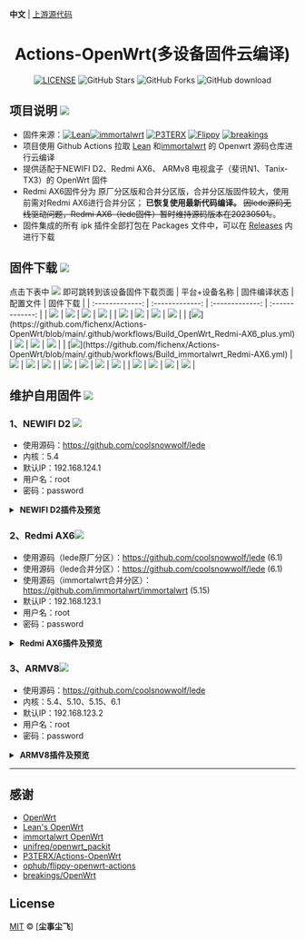 **中文** | [上游源代码](https://github.com/P3TERX/Actions-OpenWrt)

<div align="center">
<h1>Actions-OpenWrt(多设备固件云编译)</h1>

[![LICENSE](https://img.shields.io/github/license/mashape/apistatus.svg?style=flat-square&label=LICENSE)](https://github.com/fichenx/Actions-OpenWrt/blob/main/LICENSE)
![GitHub Stars](https://img.shields.io/github/stars/fichenx/Actions-OpenWrt.svg?style=flat-square&label=Stars&logo=github)
![GitHub Forks](https://img.shields.io/github/forks/fichenx/Actions-OpenWrt.svg?style=flat-square&label=Forks&logo=github)
![GitHub download](https://img.shields.io/github/downloads/fichenx/Actions-OpenWrt/total.svg?style=flat-square&label=Download&logo=github)
</div>

## 项目说明 [![](https://img.shields.io/badge/-项目基本介绍-FFFFFF.svg)](#项目说明-)
- 固件来源：[![Lean](https://img.shields.io/badge/Lede-Lean-ff69b4.svg?style=flat&logo=appveyor)](https://github.com/coolsnowwolf/lede)[![immortalwrt](https://img.shields.io/badge/immortalwrt-immortalwrt-ff69b4.svg?style=flat&logo=appveyor)](https://github.com/immortalwrt/immortalwrt) [![P3TERX](https://img.shields.io/badge/OpenWrt-P3TERX-blueviolet.svg?style=flat&logo=appveyor)](https://github.com/P3TERX/Actions-OpenWrt) [![Flippy](https://img.shields.io/badge/Package-Flippy-orange.svg?style=flat&logo=appveyor)](https://github.com/unifreq/openwrt_packit)  [![breakings](https://img.shields.io/badge/OpenWrt-breakings-orange.svg?style=flat&logo=appveyor)](https://github.com/breakings/OpenWrt)
- 项目使用 Github Actions 拉取 [Lean](https://github.com/coolsnowwolf/lede) 和[immortalwrt](https://github.com/immortalwrt/immortalwrt) 的 Openwrt 源码仓库进行云编译
- 提供适配于NEWIFI D2、Redmi AX6、 ARMv8 电视盒子（斐讯N1、Tanix-TX3）的 OpenWrt 固件
- Redmi AX6固件分为 原厂分区版和合并分区版，合并分区版固件较大，使用前需对Redmi AX6进行合并分区； 
  **已恢复使用最新代码编译。**  ~~因lede源码无线驱动问题，Redmi AX6（lede固件）暂时维持源码版本在20230501。~~。
- 固件集成的所有 ipk 插件全部打包在 Packages 文件中，可以在 [Releases](https://github.com/fichenx/Actions-OpenWrt/releases) 内进行下载

## 固件下载 [![](https://img.shields.io/badge/-编译状态及下载链接-FFFFFF.svg)](#固件下载-)
点击下表中 [![](https://img.shields.io/badge/下载-链接-blueviolet.svg?style=flat&logo=hack-the-box)](https://github.com/fichenx/Actions-OpenWrt/releases) 即可跳转到该设备固件下载页面
| 平台+设备名称 | 固件编译状态 | 配置文件 | 固件下载 |
| :-------------: | :-------------: | :-------------: | :-------------: |
| [![](https://img.shields.io/badge/NEWIFI-D2-32C955.svg?logo=openwrt)](https://github.com/fichenx/Actions-OpenWrt/blob/main/.github/workflows/Build_OpenWrt_Newifi-D2.yml) | [![](https://github.com/fichenx/Actions-OpenWrt/actions/workflows/Build_OpenWrt_Newifi-D2.yml/badge.svg)](https://github.com/fichenx/Actions-OpenWrt/actions/workflows/Build_OpenWrt_Newifi-D2.yml) | [![](https://img.shields.io/badge/编译-配置-orange.svg?logo=apache-spark)](https://github.com/fichenx/Actions-OpenWrt/blob/main/config/Newifi_D2.config) | [![](https://img.shields.io/badge/下载-链接-blueviolet.svg?logo=hack-the-box)](https://github.com/fichenx/Actions-OpenWrt/releases?q=Newifi_D2&expanded=true) |
| [![](https://img.shields.io/badge/Build_OpenWrt_Redmi-AX6_mini-32C955.svg?logo=openwrt)](https://github.com/fichenx/Actions-OpenWrt/blob/main/.github/workflows/Build_OpenWrt_Redmi-AX6_mini.yml) | [![](https://github.com/fichenx/Actions-OpenWrt/actions/workflows/Build_OpenWrt_Redmi-AX6_mini.yml/badge.svg)](https://github.com/fichenx/Actions-OpenWrt/actions/workflows/Build_OpenWrt_Redmi-AX6_mini.yml) | [![](https://img.shields.io/badge/编译-配置-orange.svg?logo=apache-spark)](https://github.com/fichenx/Actions-OpenWrt/blob/main/config/AX6_mini.config) | [![](https://img.shields.io/badge/下载-链接-blueviolet.svg?logo=hack-the-box)](https://github.com/fichenx/Actions-OpenWrt/releases?q=Redmi-AX6%28原厂分区%29+lede&expanded=true) |
| [![](https://img.shields.io/badge/Redmi-AX6(lede_plus)-32C955.svg?logo=openwrt)](https://github.com/fichenx/Actions-OpenWrt/blob/main/.github/workflows/Build_OpenWrt_Redmi-AX6_plus.yml) | [![](https://github.com/fichenx/Actions-OpenWrt/actions/workflows/Build_OpenWrt_Redmi-AX6_plus.yml/badge.svg)](https://github.com/fichenx/Actions-OpenWrt/actions/workflows/Build_OpenWrt_Redmi-AX6_plus.yml) | [![](https://img.shields.io/badge/编译-配置-orange.svg?logo=apache-spark)](https://github.com/fichenx/Actions-OpenWrt/blob/main/config/AX6_plus.config) | [![](https://img.shields.io/badge/下载-链接-blueviolet.svg?logo=hack-the-box)](https://github.com/fichenx/Actions-OpenWrt/releases?q=Redmi-AX6%28%E5%90%88%E5%B9%B6%E5%88%86%E5%8C%BA%29+lede&expanded=true) |
| [![](https://img.shields.io/badge/Redmi-AX6(immortalwrt_plus)-32C955.svg?logo=openwrt)](https://github.com/fichenx/Actions-OpenWrt/blob/main/.github/workflows/Build_immortalwrt_Redmi-AX6.yml) | [![](https://github.com/fichenx/Actions-OpenWrt/actions/workflows/Build_immortalwrt_Redmi-AX6.yml/badge.svg)](https://github.com/fichenx/Actions-OpenWrt/actions/workflows/Build_immortalwrt_Redmi-AX6.yml) | [![](https://img.shields.io/badge/编译-配置-orange.svg?logo=apache-spark)](https://github.com/fichenx/Actions-OpenWrt/blob/main/config/AX6_5.15(ImmortalWrt).config) | [![](https://img.shields.io/badge/下载-链接-blueviolet.svg?logo=hack-the-box)](https://github.com/fichenx/Actions-OpenWrt/releases?q=Redmi-AX6%EF%BC%88%E5%90%88%E5%B9%B6%E5%88%86%E5%8C%BA%EF%BC%89+immortalwrt&expanded=true) |
| [![](https://img.shields.io/badge/OpenWrt-ArmV8-32C955.svg?logo=openwrt)](https://github.com/fichenx/Actions-OpenWrt/blob/main/.github/workflows/Releases_ARMv8_OpenWrt.yml) | [![](https://github.com/fichenx/Actions-OpenWrt/actions/workflows/Releases_ARMv8_OpenWrt.yml/badge.svg)](https://github.com/fichenx/Actions-OpenWrt/actions/workflows/Releases_ARMv8_OpenWrt.yml) | [![](https://img.shields.io/badge/编译-配置-orange.svg?logo=apache-spark)](https://github.com/fichenx/Actions-OpenWrt/blob/main/config/ARMv8.config) | [![](https://img.shields.io/badge/下载-链接-blueviolet.svg?logo=hack-the-box)](https://github.com/fichenx/Actions-OpenWrt/releases?q=ARMv8&expanded=true) |
| [![](https://img.shields.io/badge/MiWifi-mini-32C955.svg?logo=openwrt)](https://github.com/fichenx/Actions-OpenWrt/blob/main/.github/workflows/Build_OpenWrt_MiWifi-mini.yml) | [![](https://github.com/fichenx/Actions-OpenWrt/actions/workflows/Build_OpenWrt_MiWifi-mini.yml/badge.svg)](https://github.com/fichenx/Actions-OpenWrt/actions/workflows/Build_OpenWrt_MiWifi-mini.yml) | [![](https://img.shields.io/badge/编译-配置-orange.svg?logo=apache-spark)](https://github.com/fichenx/Actions-OpenWrt/blob/main/config/mini.config) | [![](https://img.shields.io/badge/下载-链接-blueviolet.svg?logo=hack-the-box)](https://github.com/fichenx/Actions-OpenWrt/releases?q=MiWifi-mini&expanded=true) |

## 维护自用固件 [![](https://img.shields.io/badge/-维护自用固件插件及预览-FFFFFF.svg)](#维护自用固件-)

### 1、NEWIFI D2 [![](https://img.shields.io/badge/-NEWIFI_D2-FFFFFF.svg)](#1、NEWIFI_D2-)
- 使用源码：https://github.com/coolsnowwolf/lede
- 内核：5.4
- 默认IP：192.168.124.1
- 用户名：root
- 密码：password
<details>
<summary><b>&nbsp;NEWIFI D2插件及预览</b><br/></summary>
<br/>
- 编译插件：<br/>
- 主题：Design<br/>
- 系统：磁盘管理、文件传输<br/>
- 服务：微信推送、openclash、SmartDNS、KMS服务器、Upnp、ShadowSocksR Plus+<br/>
- 网络存储：usb打印服务器、硬盘休眠、FTP服务器、网络共享<br/>
- VPN：N2N VPN、NPS内网穿透<br/>
- 网络：多线多拨、负载均衡、Turbo ACC 网络加速。<br/>
<img src="https://github.com/fichenx/OpenWrt/assets/86181542/a1768d5b-1646-4c6d-8e07-893943415dc5"/>
</details>



### 2、Redmi AX6[![](https://img.shields.io/badge/-Redmi_AX6-FFFFFF.svg)](#2、Redmi_AX6-)
- 使用源码（lede原厂分区）：https://github.com/coolsnowwolf/lede (6.1)
- 使用源码（lede合并分区）：https://github.com/coolsnowwolf/lede (6.1)
- 使用源码（immortalwrt合并分区）：https://github.com/immortalwrt/immortalwrt (5.15)
- 默认IP：192.168.123.1
- 用户名：root
- 密码：password
<details>
<summary><b>&nbsp;Redmi AX6插件及预览</b><br/></summary>
<br/>
 编译插件：<br/>
- 主题：Argon、Design<br/>
- 系统：文件传输<br/>
- 服务：上网时间控制、SmartDNS、网络唤醒、Upnp、KMS服务器、微信推送、动态DNS、MWAN3 分流助手、luci-app-uhttpd、iKoolProxy（lede合并分区）、ShadowSocksR Plus+（lede原厂分区、lede合并分区）、Adbyby Plus+ （lede合并分区）、AdGuard Home（不含二进制文件，可在界面下载）lede合并分区）、 openclash（lede合并分区、immortalwrt合并分区）、Watchcat plus(lede合并分区、immortalwrt合并分区)、msd_lite(lede合并分区、immortalwrt合并分区)、acme(immortalwrt合并分区)、omcproxy组播代理(lede合并分区、immortalwrt合并分区)、passwall（immortalwrt合并分区）、helloword（immortalwrt合并分区）<br/>
- VPN：N2N VPN、nps内网穿透（lede合并分区、immortalwrt合并分区）<br/>
- 网络：多线多拨、Turbo ACC 网络加速、负载均衡、ipv6helper、Tcpdump 流量监控(lede合并分区、immortalwrt合并分区)。<br/>
<img src="https://github.com/fichenx/OpenWrt/assets/86181542/a640d3d9-b935-40ca-9e16-3cc94bdc6a58"/>
</details>



### 3、ARMV8[![](https://img.shields.io/badge/-ARMV8-FFFFFF.svg)](#3、ARMV8-)
- 使用源码：https://github.com/coolsnowwolf/lede 
- 内核：5.4、5.10、5.15、6.1
- 默认IP：192.168.123.2
- 用户名：root
- 密码：password
<details>
<summary><b>&nbsp;ARMV8插件及预览</b><br/></summary>
<br/>
编译插件：<br/>
- 主题：Argon、Design<br/>
- 系统：Argon主题设置、文件传输、磁盘管理、晨晶宝盒<br/>
- 服务：PassWall、ikoolproxy、bypass、Adbyby Plus+ 、AdGuard Home（不含二进制文件，可在界面下载）、ShadowSocksR Plus+、watchcat plus、上网时间控制、微信推送、openclash、DDNS-GO、动态DNS、Privoxy 网络代理、SmartDNS、组播转换 Lite、网络唤醒、uhttpd、Upnp、KMS服务器、MWAN3 分流助手、homeassistant。
- docker：DockerMan<br/>
- 网络存储：filebrowser、NFS管理、usb打印服务器、硬盘休眠、打印服务器、minidlna、网络共享、Aria2、MJPG-streamer、FTP服务器、MiniDLNA<br/>
- VPN：N2N VPN、IPsec VPN服务器、PPTP VPN服务器、Frps、Frp内网穿透、NPS内网穿透<br/>
- 网络：SQM Qos、socat、Turbo ACC 网络加速、u多线多拨、负载均衡、ipv6helper。<br/>
<img src="https://github.com/fichenx/OpenWrt/assets/86181542/a7ff319a-8875-4f58-a185-af6c1af979fc"/>
</details>

---------------------------

## 感谢

- [OpenWrt](https://github.com/openwrt/openwrt)
- [Lean's OpenWrt](https://github.com/coolsnowwolf/lede)
- [immortalwrt OpenWrt](https://github.com/immortalwrt/immortalwrt)
- [unifreq/openwrt_packit](https://github.com/unifreq/openwrt_packit)
- [P3TERX/Actions-OpenWrt](https://github.com/P3TERX/Actions-OpenWrt)
- [ophub/flippy-openwrt-actions](https://github.com/ophub/flippy-openwrt-actions)
- [breakings/OpenWrt](https://github.com/breakings/OpenWrt)

## License

[MIT](https://github.com/fichenx/OpenWrt/blob/main/LICENSE) © [**尘事尘飞**]
